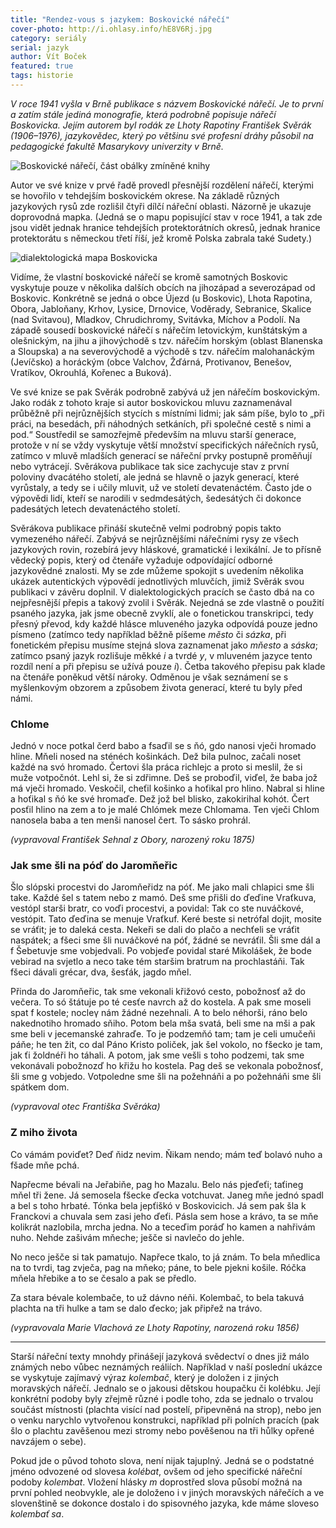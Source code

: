 ```yaml
---
title: "Rendez-vous s jazykem: Boskovické nářečí"
cover-photo: http://i.ohlasy.info/hE8V6Rj.jpg
category: seriály
serial: jazyk
author: Vít Boček
featured: true
tags: historie
---
```


*V roce 1941 vyšla v Brně publikace s názvem Boskovické nářečí. Je to první a zatím stále jediná monografie, která podrobně popisuje nářečí Boskovicka. Jejím autorem byl rodák ze Lhoty Rapotiny František Svěrák (1906–1976), jazykovědec, který po většinu své profesní dráhy působil na pedagogické fakultě Masarykovy univerzity v Brně.*

<img src="http://i.ohlasy.info/0C7N66c.jpg" alt="Boskovické nářečí, část obálky zmíněné knihy" class="img-responsive">

Autor ve své knize v prvé řadě provedl přesnější rozdělení nářečí, kterými se hovořilo v tehdejším boskovickém okrese. Na základě různých jazykových rysů zde rozlišil čtyři dílčí nářeční oblasti. Názorně je ukazuje doprovodná mapka. (Jedná se o mapu popisující stav v roce 1941, a tak zde jsou vidět jednak hranice tehdejších protektorátních okresů, jednak hranice protektorátu s německou třetí říší, jež kromě Polska zabrala také Sudety.)

<img src="http://i.ohlasy.info/hBUv2Cg.png" alt="dialektologická mapa Boskovicka" class="img-responsive">

Vidíme, že vlastní boskovické nářečí se kromě samotných Boskovic vyskytuje pouze v několika dalších obcích na jihozápad a severozápad od Boskovic. Konkrétně se jedná o obce Újezd (u Boskovic), Lhota Rapotina, Obora, Jabloňany, Krhov, Lysice, Drnovice, Voděrady, Sebranice, Skalice (nad Svitavou), Mladkov, Chrudichromy, Svitávka, Míchov a Podolí. Na západě sousedí boskovické nářečí s nářečím letovickým, kunštátským a olešnickým, na jihu a jihovýchodě s tzv. nářečím horským (oblast Blanenska a Sloupska) a na severovýchodě a východě s tzv. nářečím malohanáckým (Jevíčsko) a horáckým (obce Valchov, Žďárná, Protivanov, Benešov, Vratíkov, Okrouhlá, Kořenec a Buková).

Ve své knize se pak Svěrák podrobně zabývá už jen nářečím boskovickým. Jako rodák z tohoto kraje si autor boskovickou mluvu zaznamenával průběžně při nejrůznějších stycích s místními lidmi; jak sám píše, bylo to „při práci, na besedách, při náhodných setkáních, při společné cestě s nimi a pod.“ Soustředil se samozřejmě především na mluvu starší generace, protože v ní se vždy vyskytuje větší množství specifických nářečních rysů, zatímco v mluvě mladších generací se nářeční prvky postupně proměňují nebo vytrácejí. Svěrákova publikace tak sice zachycuje stav z první poloviny dvacátého století, ale jedná se hlavně o jazyk generací, které vyrůstaly, a tedy se i učily mluvit, už ve století devatenáctém. Často jde o výpovědi lidí, kteří se narodili v sedmdesátých, šedesátých či dokonce padesátých letech devatenáctého století.

Svěrákova publikace přináší skutečně velmi podrobný popis takto vymezeného nářečí. Zabývá se nejrůznějšími nářečními rysy ze všech jazykových rovin, rozebírá jevy hláskové, gramatické i lexikální. Je to přísně vědecký popis, který od čtenáře vyžaduje odpovídající odborné jazykovědné znalosti. My se zde můžeme spokojit s uvedením několika ukázek autentických výpovědí jednotlivých mluvčích, jimiž Svěrák svou publikaci v závěru doplnil. V dialektologických pracích se často dbá na co nejpřesnější přepis a takový zvolil i Svěrák. Nejedná se zde vlastně o použití psaného jazyka, jak jsme obecně zvyklí, ale o fonetickou transkripci, tedy přesný převod, kdy každé hlásce mluveného jazyka odpovídá pouze jedno písmeno (zatímco tedy například běžně píšeme *město* či *sázka*, při fonetickém přepisu musíme stejná slova zaznamenat jako *mňesto* a *sáska*; zatímco psaný jazyk rozlišuje měkké *i* a tvrdé *y*, v mluveném jazyce tento rozdíl není a při přepisu se užívá pouze *i*). Četba takového přepisu pak klade na čtenáře poněkud větší nároky. Odměnou je však seznámení se s myšlenkovým obzorem a způsobem života generací, které tu byly před námi.

### Chlome

Jednó v noce potkal čerd babo a fsaďil se s ňó, gdo nanosi vječi hromado hline. Mňeli nosed na sténéch košinkách. Dež bila pulnoc, začali noset každé na svó hromado. Čertovi šla práca richlejc a proto si meslil, že si muže votpočnót. Lehl si, že si zdřimne. Deš se proboďil, viďel, že baba jož má vječi hromado. Veskočil, cheťil košinko a hoťikal pro hlino. Nabral si hline a hoťikal s ňó ke své hromaďe. Dež jož bel blisko, zakokirihal kohót. Čert posťil hlino na zem a to je malé Chlómek meze Chlomama. Ten vječi Chlom nanosela baba a ten menši nanosel čert. To sásko prohrál.

*(vypravoval František Sehnal z Obory, narozený roku 1875)*

### Jak sme šli na póď do Jaromňeřic

Šlo slópski procestvi do Jaromňeřidz na póť. Me jako mali chlapici sme šli take. Každé šel s tatem nebo z mamó. Deš sme přišli do ďeďine Vraťkuva, vestópl starši bratr, co voďi procestvi, a povidal: Tak co ste nuváčkové, vestópit. Tato ďeďina se menuje Vraťkuf. Keré beste si netrófal dojit, mosite se vráťit; je to daleká cesta. Nekeři se dali do plačo a nechťeli se vráťit naspátek; a fšeci sme šli nuváčkové na póť, žádné se nevráťil. Šli sme dál a f Šebetuvje sme vobjedvali. Po vobjeďe povidal staré Mikolášek, že bode vebirad na svjetlo a neco take tém staršim bratrum na prochlastáňi. Tak fšeci dávali grécar, dva, šesťák, jagdo mňel.

Přinda do Jaromňeřic, tak sme vekonali křižovó cesto, pobožnosť až do večera. To só štátuje po té cesťe navrch až do kostela. A pak sme moseli spat f kostele; nocleγ nám žádné nezehnali. A to belo néhorši, ráno belo nakednotiho hromado sňiho. Potom bela mša svatá, beli sme na mši a pak sme beli v jecemanské zahraďe. To je podzemňó tam; tam je celi umučeňi páňe; he ten žit, co dal Páno Kristo poliček, jak šel vokolo, no fšecko je tam, jak ťi žoldnéři ho táhali. A potom, jak sme vešli s toho podzemi, tak sme vekonávali pobožnozď ho křižu ho kostela. Pag deš se vekonala pobožnosť, šli sme g vobjedo. Votpoledne sme šli na požehnáňi a po požehnáňi sme šli spátkem dom.

*(vypravoval otec Františka Svěráka)*

### Z miho života

Co vámám poviďet? Deď ňidz nevim. Ňikam nendo; mám teď bolavó nuho a fšade mňe pchá.

Napřecme bévali na Jeřabiňe, pag ho Mazalu. Belo nás pjeďeťi; taťineg mňel tři žene. Já semosela fšecke ďecka votchuvat. Janeg mňe jednó spadl a bel s toho hrbaté. Tónka bela jepťiškó v Boskovicich. Já sem pak šla k Franckovi a chuvala sem zasi jeho ďeťi. Pásla sem hose a krávo, ta se mňe kolikrát nazlobila, mrcha jedna. No a teceďim poráď ho kamen a nahřivám nuho. Nehde zašivám mňeche; ješče si navlečo do jehle.

No neco ješče si tak pamatujo. Napřece tkalo, to já znám. To bela mňedlica na to tvrdi, tag zvječa, pag na mňeko; páne, to bele pjekni košile. Róčka mňela hřebike a to se česalo a pak se předlo.

Za stara bévale kolembače, to už dávno néňi. Kolembač, to bela takuvá plachta na tři hulke a tam se dalo ďecko; jak připřež na trávo.

*(vypravovala Marie Vlachová ze Lhoty Rapotiny, narozená roku 1856)*

---

Starší nářeční texty mnohdy přinášejí jazyková svědectví o dnes již málo známých nebo vůbec neznámých reáliích. Například v naší poslední ukázce se vyskytuje zajímavý výraz *kolembač*, který je doložen i z jiných moravských nářečí. Jednalo se o jakousi dětskou houpačku či kolébku. Její konkrétní podoby byly zřejmě různé i podle toho, zda se jednalo o trvalou součást místnosti (plachta visící nad postelí, připevněná na strop), nebo jen o venku narychlo vytvořenou konstrukci, například při polních pracích (pak šlo o plachtu zavěšenou mezi stromy nebo pověšenou na tři hůlky opřené navzájem o sebe).

Pokud jde o původ tohoto slova, není nijak tajuplný. Jedná se o podstatné jméno odvozené od slovesa *kolébat*, ovšem od jeho specifické nářeční podoby *kolembat*. Vložení hlásky *m* doprostřed slova působí možná na první pohled neobvykle, ale je doloženo i v jiných moravských nářečích a ve slovenštině se dokonce dostalo i do spisovného jazyka, kde máme sloveso *kolembať sa*.
